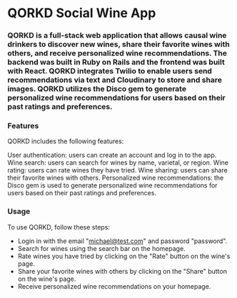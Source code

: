 # QORKD Social Wine App

### QORKD is a full-stack web application that allows causal wine drinkers to discover new wines, share their favorite wines with others, and receive personalized wine recommendations. The backend was built in Ruby on Rails and the frontend was built with React. QORKD integrates Twilio to enable users send recommendations via text and Cloudinary to store and share images. QORKD utilizes the Disco gem to generate personalized wine recommendations for users based on their past ratings and preferences.

### Features

QORKD includes the following features:

User authentication: users can create an account and log in to the app.
Wine search: users can search for wines by name, varietal, or region.
Wine rating: users can rate wines they have tried.
Wine sharing: users can share their favorite wines with others.
Personalized wine recommendations: the Disco gem is used to generate personalized wine recommendations for users based on their past ratings and preferences.

### Usage

To use QORKD, follow these steps:

- Login in with the email "michael@test.com" and password "password".
- Search for wines using the search bar on the homepage.
- Rate wines you have tried by clicking on the "Rate" button on the wine's page.
- Share your favorite wines with others by clicking on the "Share" button on the wine's page.
- Receive personalized wine recommendations on your homepage.
